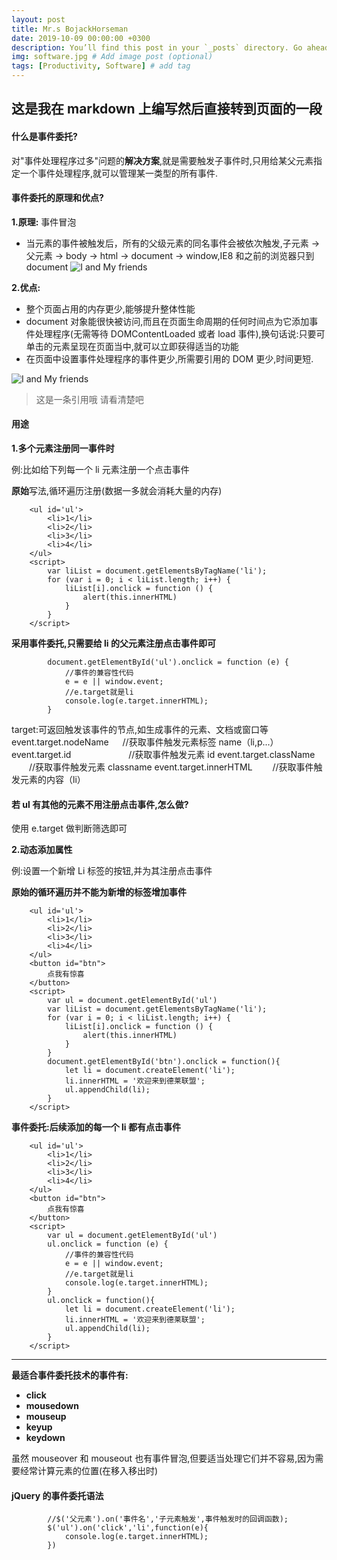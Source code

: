 ```yaml
---
layout: post
title: Mr.s BojackHorseman
date: 2019-10-09 00:00:00 +0300
description: You’ll find this post in your `_posts` directory. Go ahead and edit it and re-build the site to see your changes. # Add post description (optional)
img: software.jpg # Add image post (optional)
tags: [Productivity, Software] # add tag
---
```


## 这是我在 markdown 上编写然后直接转到页面的一段

#### 什么是事件委托?

对"事件处理程序过多"问题的**解决方案**,就是需要触发子事件时,只用给某父元素指定一个事件处理程序,就可以管理某一类型的所有事件.

#### 事件委托的原理和优点?

**1.原理:** 事件冒泡

- 当元素的事件被触发后，所有的父级元素的同名事件会被依次触发,子元素 -> 父元素 -> body -> html -> document -> window,IE8 和之前的浏览器只到 document
![I and My friends]({{site.baseurl}}/assets/img/we-in-rest.jpg)

**2.优点:**

- 整个页面占用的内存更少,能够提升整体性能
- document 对象能很快被访问,而且在页面生命周期的任何时间点为它添加事件处理程序(无需等待 DOMContentLoaded 或者 load 事件),换句话说:只要可单击的元素呈现在页面当中,就可以立即获得适当的功能
- 在页面中设置事件处理程序的事件更少,所需要引用的 DOM 更少,时间更短.

![I and My friends]({{site.baseurl}}/assets/img/carbon.png)

> 这是一条引用哦 请看清楚吧


#### 用途

**1.多个元素注册同一事件时**

例:比如给下列每一个 li 元素注册一个点击事件

**原始**写法,循环遍历注册(数据一多就会消耗大量的内存)

```
    <ul id='ul'>
        <li>1</li>
        <li>2</li>
        <li>3</li>
        <li>4</li>
    </ul>
    <script>
        var liList = document.getElementsByTagName('li');
        for (var i = 0; i < liList.length; i++) {
            liList[i].onclick = function () {
                alert(this.innerHTML)
            }
        }
    </script>
```

**采用事件委托,只需要给 li 的父元素注册点击事件即可**

```
        document.getElementById('ul').onclick = function (e) {
            //事件的兼容性代码
            e = e || window.event;
            //e.target就是li
            console.log(e.target.innerHTML);
        }
```

target:可返回触发该事件的节点,如生成事件的元素、文档或窗口等
event.target.nodeName 　 //获取事件触发元素标签 name（li,p...）
event.target.id 　　　　　　 //获取事件触发元素 id
event.target.className 　　//获取事件触发元素 classname
event.target.innerHTML 　　//获取事件触发元素的内容（li）

#### 若 ul 有其他的元素不用注册点击事件,怎么做?

使用 e.target 做判断筛选即可



**2.动态添加属性**

例:设置一个新增 Li 标签的按钮,并为其注册点击事件

**原始的循环遍历并不能为新增的标签增加事件**

```
    <ul id='ul'>
        <li>1</li>
        <li>2</li>
        <li>3</li>
        <li>4</li>
    </ul>
    <button id="btn">
        点我有惊喜
    </button>
    <script>
        var ul = document.getElementById('ul')
        var liList = document.getElementsByTagName('li');
        for (var i = 0; i < liList.length; i++) {
            liList[i].onclick = function () {
                alert(this.innerHTML)
            }
        }
        document.getElementById('btn').onclick = function(){
            let li = document.createElement('li');
            li.innerHTML = '欢迎来到德莱联盟';
            ul.appendChild(li);
        }
    </script>
```

**事件委托:后续添加的每一个 li 都有点击事件**

```
    <ul id='ul'>
        <li>1</li>
        <li>2</li>
        <li>3</li>
        <li>4</li>
    </ul>
    <button id="btn">
        点我有惊喜
    </button>
    <script>
        var ul = document.getElementById('ul')
        ul.onclick = function (e) {
            //事件的兼容性代码
            e = e || window.event;
            //e.target就是li
            console.log(e.target.innerHTML);
        }
        ul.onclick = function(){
            let li = document.createElement('li');
            li.innerHTML = '欢迎来到德莱联盟';
            ul.appendChild(li);
        }
    </script>
```

---

**最适合事件委托技术的事件有:**

- **click**
- **mousedown**
- **mouseup**
- **keyup**
- **keydown**

虽然 mouseover 和 mouseout 也有事件冒泡,但要适当处理它们并不容易,因为需要经常计算元素的位置(在移入移出时)



#### jQuery 的事件委托语法

```
        //$('父元素').on('事件名','子元素触发',事件触发时的回调函数);
        $('ul').on('click','li',function(e){
            console.log(e.target.innerHTML);
        })
```

